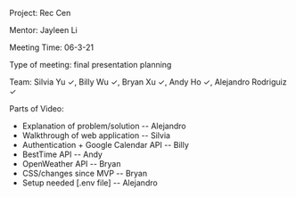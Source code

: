 Project: Rec Cen

Mentor: Jayleen Li

Meeting Time: 06-3-21

Type of meeting: final presentation planning

Team: Silvia Yu ✓, Billy Wu ✓, Bryan Xu ✓, Andy Ho ✓, Alejandro Rodriguiz ✓

Parts of Video:
- Explanation of problem/solution -- Alejandro  
- Walkthrough of web application -- Silvia
- Authentication + Google Calendar API -- Billy
- BestTime API -- Andy
- OpenWeather API -- Bryan 
- CSS/changes since MVP -- Bryan
- Setup needed [.env file] -- Alejandro
